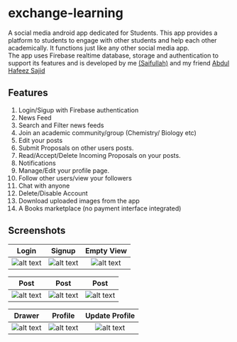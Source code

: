 # exchange-learning
A social media android app dedicated for Students. This app provides a platform to students to engage with other students and help each other academically. It functions just like
any other social media app.   
The app uses Firebase realtime database, storage and authentication to support its features and is developed by me [(Saifullah)](https://github.com/saifullah73) and my friend [Abdul Hafeez Sajid](https://github.com/abdulhafeez176)

## Features
1. Login/Sigup with Firebase authentication
2. News Feed
3. Search and Filter news feeds
4. Join an academic community/group (Chemistry/ Biology etc)
5. Edit your posts
6. Submit Proposals on other users posts.
8. Read/Accept/Delete Incoming Proposals on your posts.
7. Notifications
8. Manage/Edit your profile page.
9. Follow other users/view your followers
10. Chat with anyone
11. Delete/Disable Account
12. Download uploaded images from the app
13. A Books marketplace (no payment interface integrated)  

## Screenshots
Login            |  Signup | Empty View
:-------------------------:|:-------------------------:|:-------------------------:
![alt text](https://github.com/saifullah73/exchange-learning/blob/master/screenshots/login.jpg?raw=true)  |  ![alt text](https://github.com/saifullah73/exchange-learning/blob/master/screenshots/signup.jpg?raw=true) | ![alt text](https://github.com/saifullah73/exchange-learning/blob/master/screenshots/proposal.jpg?raw=true)     

Post            |  Post | Post
:-------------------------:|:-------------------------:|:-------------------------:
![alt text](https://github.com/saifullah73/exchange-learning/blob/master/screenshots/post.jpg?raw=true)  |  ![alt text](https://github.com/saifullah73/exchange-learning/blob/master/screenshots/post_2.jpg?raw=true) | ![alt text](https://github.com/saifullah73/exchange-learning/blob/master/screenshots/post3.jpg?raw=true)  

Drawer           |  Profile | Update Profile
:-------------------------:|:-------------------------:|:-------------------------:
![alt text](https://github.com/saifullah73/exchange-learning/blob/master/screenshots/drawer.jpg?raw=true)  |  ![alt text](https://github.com/saifullah73/exchange-learning/blob/master/screenshots/profile.jpg?raw=true) | ![alt text](https://github.com/saifullah73/exchange-learning/blob/master/screenshots/update.jpg?raw=true)  
